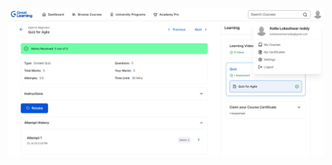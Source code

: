 <img src = "https://github.com/KLOKESH70/5504203_K-LOKESHWAR-REDDY/blob/progm/SDLC/AGILE.png" alt = "image">



